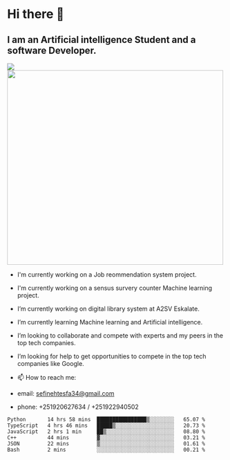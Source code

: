 # Hi there 👋
## I am an Artificial intelligence Student and a software Developer.
<img src = "https://github-readme-stats.vercel.app/api?username=sefinehtesfa34&&show_icons=true&title_color=ffffff&icon_color=bb2acf&text_color=daf7dc&bg_color=151515"/>
<img src="https://wakatime.com/share/@sefinehtesfa34/ae9674e3-b462-4438-9120-52fc3d0ffbbb.png" width ="500" height = "450"/>

- I'm currently working on a Job reommendation system project.
- I'm currently working on a sensus survery counter Machine learning project.
-  I’m currently working on digital library system at A2SV Eskalate.
-  I’m currently learning Machine learning and Artificial intelligence.
-  I’m looking to collaborate and compete with experts and my peers in the top tech companies.
-  I’m looking for help to get opportunities to compete in the top tech companies like Google.

- 📫 How to reach me: 
- email: sefinehtesfa34@gmail.com
- phone: +251920627634 / +251922940502
<!--START_SECTION:waka-->

```text
Python       14 hrs 58 mins  ████████████████▒░░░░░░░░   65.07 %
TypeScript   4 hrs 46 mins   █████▒░░░░░░░░░░░░░░░░░░░   20.73 %
JavaScript   2 hrs 1 min     ██▒░░░░░░░░░░░░░░░░░░░░░░   08.80 %
C++          44 mins         ▓░░░░░░░░░░░░░░░░░░░░░░░░   03.21 %
JSON         22 mins         ▒░░░░░░░░░░░░░░░░░░░░░░░░   01.61 %
Bash         2 mins          ░░░░░░░░░░░░░░░░░░░░░░░░░   00.21 %
```

<!--END_SECTION:waka-->
